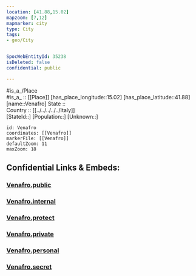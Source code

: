 ```yaml
---
location: [41.88,15.02] 
mapzoom: [7,12] 
mapmarker: city 
type: City
tags:
- geo/City


SpocWebEntityId: 35238
isDeleted: false
confidential: public

---
```

#is_a_/Place  
#is_a_ :: [[Place]] 
[has_place_longitude::15.02] 
[has_place_latitude::41.88] 
[name::Venafro] 
State ::  
Country :: [[../../../../../Italy]]  
[StateId::] 
[Population::] 
[Unknown::] 


```leaflet
id: Venafro
coordinates: [[Venafro]] 
markerFile: [[Venafro]] 
defaultZoom: 11 
maxZoom: 18
```


## Confidential Links & Embeds: 

### [Venafro.public](/_public/\Earth\Continent\Europe\Europe~South\Italy\regions~Italy\Molise\Campobasso.Province\CityVenafro.public.md) 

### [Venafro.internal](/_internal/\Earth\Continent\Europe\Europe~South\Italy\regions~Italy\Molise\Campobasso.Province\CityVenafro.internal.md) 

### [Venafro.protect](/_protect/\Earth\Continent\Europe\Europe~South\Italy\regions~Italy\Molise\Campobasso.Province\CityVenafro.protect.md) 

### [Venafro.private](/_private/\Earth\Continent\Europe\Europe~South\Italy\regions~Italy\Molise\Campobasso.Province\CityVenafro.private.md) 

### [Venafro.personal](/_personal/\Earth\Continent\Europe\Europe~South\Italy\regions~Italy\Molise\Campobasso.Province\CityVenafro.personal.md) 

### [Venafro.secret](/_secret/\Earth\Continent\Europe\Europe~South\Italy\regions~Italy\Molise\Campobasso.Province\CityVenafro.secret.md)

